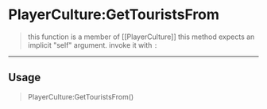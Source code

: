 # PlayerCulture:GetTouristsFrom
> this function is a member of [[PlayerCulture]]
> this method expects an implicit "self" argument. invoke it with `:`
-----
## Usage
> PlayerCulture:GetTouristsFrom()
